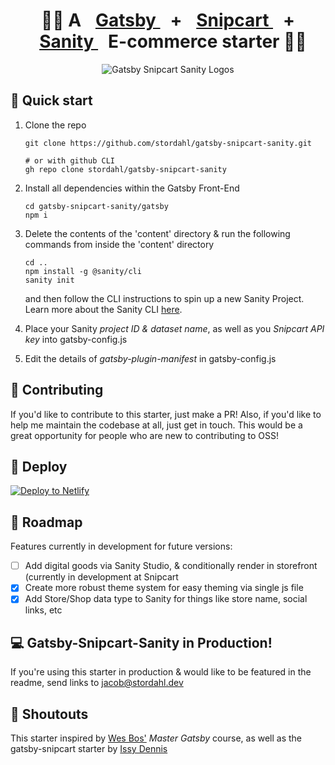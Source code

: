 <h1 align="center">
  🤘🏻 A
  <a href="https://www.gatsbyjs.com" style="margin:1rem;">
    Gatsby
  </a>
  +
  <a href="https://www.snipcart.com" style="margin:1rem;">
    Snipcart
  </a>
  +
  <a href="https://www.sanity.io" style="margin:1rem;">
    Sanity
  </a>
  E-commerce starter 🤘🏻
</h1>

<p align="center">
  <img src="https://i.ibb.co/gSD4NmW/headbanging.gif" alt="Gatsby Snipcart Sanity Logos" />
</p>

## 🚀 Quick start

1.  Clone the repo

    ```shell
    git clone https://github.com/stordahl/gatsby-snipcart-sanity.git

    # or with github CLI
    gh repo clone stordahl/gatsby-snipcart-sanity
    ```

2.  Install all dependencies within the Gatsby Front-End

    ```shell
    cd gatsby-snipcart-sanity/gatsby
    npm i
    ```

3.  Delete the contents of the 'content' directory & run the following commands from inside the 'content' directory
    ```shell
    cd ..
    npm install -g @sanity/cli 
    sanity init
    ```
    and then follow the CLI instructions to spin up a new Sanity Project. Learn more about the Sanity CLI [here](https://www.sanity.io/docs/getting-started-with-sanity-cli).

4. Place your Sanity *project ID & dataset name*, as well as you *Snipcart API key* into gatsby-config.js 

5. Edit the details of *gatsby-plugin-manifest* in gatsby-config.js


## 👋 Contributing

If you'd like to contribute to this starter, just make a PR! Also, if you'd like to help me maintain the codebase at all, just get in touch. This would be a great opportunity for people who are new to contributing to OSS!


## 💫 Deploy

[![Deploy to Netlify](https://www.netlify.com/img/deploy/button.svg)](https://app.netlify.com/start/deploy?repository=https://github.com/stordahl/gatsby-snipcart-sanity)

## 🚗 Roadmap
Features currently in development for future versions:
- [ ] Add digital goods via Sanity Studio, & conditionally render in storefront (currently in development at Snipcart
- [x] Create more robust theme system for easy theming via single js file
- [x] Add Store/Shop data type to Sanity for things like store name, social links, etc

## 💻 Gatsby-Snipcart-Sanity in Production!

If you're using this starter in production & would like to be featured in the readme, send links to jacob@stordahl.dev

## 📣 Shoutouts
This starter inspired by [Wes Bos'](https://github.com/wesbos) *Master Gatsby* course, as well as the gatsby-snipcart starter by [Issy Dennis](https://github.com/issydennis/gatsby-snipcart)
